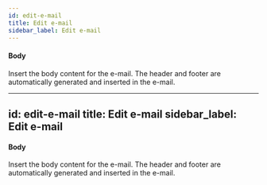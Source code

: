 ```yaml
---
id: edit-e-mail
title: Edit e-mail
sidebar_label: Edit e-mail
---
```

#### Body
Insert the body content for the e-mail. The header and footer are automatically generated and inserted in the e-mail. 

---
id: edit-e-mail
title: Edit e-mail
sidebar_label: Edit e-mail
---
#### Body
Insert the body content for the e-mail. The header and footer are automatically generated and inserted in the e-mail. 

